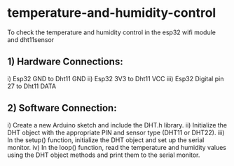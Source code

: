 # temperature-and-humidity-control
To check the temperature and humidity control in the esp32 wifi module and dht11sensor
## 1) Hardware Connections:
i) Esp32 GND to Dht11 GND
ii) Esp32 3V3 to Dht11 VCC
iii) Esp32 Digital pin 27 to Dht11 DATA
## 2) Software Connection:
i) Create a new Arduino sketch and include the DHT.h library.
ii) Initialize the DHT object with the appropriate PIN and sensor type (DHT11 or DHT22).
iii) In the setup() function, initialize the DHT object and set up the serial monitor.
iv) In the loop() function, read the temperature and humidity values using the DHT object methods and print them to the serial monitor.

